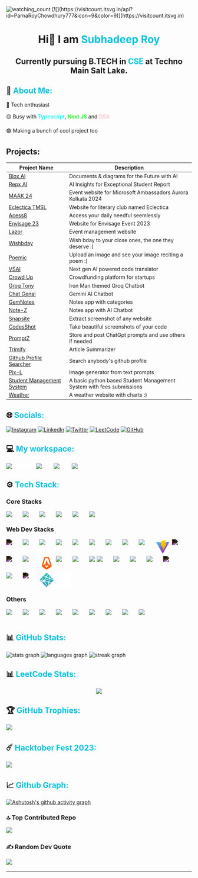 <img src="https://widgetbite.com/stats/subhadeeproy3902" alt="watching_count" />
[![](https://visitcount.itsvg.in/api?id=ParnaRoyChowdhury777&icon=9&color=9)](https://visitcount.itsvg.in)


<p><h1 align="center" style="text-decoration: none; cursor: none;">Hi👋  I am <span style="color: #00c2e0">Subhadeep Roy</span>
<br/>
<h2 align="center">Currently pursuing B.TECH in <span style="color: #00c2e0">CSE</span> at Techno Main Salt Lake.</h2></p>


<p><h2 style="text-decoration: none; cursor: none;"> 💫 <span style="color: #00c2e0">About Me:</span> </h2></p>

<p>🔴 Tech enthusiast</p>
<p>🟡 Busy with <span style="color: aqua; font-weight: 600">Typescript</span>, <span style="color: lime; font-weight: 600">Next JS</span> and <span style="color: pink; font-weight: 600">DSA</span></p>
<p>🟢 Making a bunch of cool project too</p>

## Projects:

| Project Name | Description |
|--------------|-------------|
| [Blox AI](https://blox-ai.vercel.app/) | Documents & diagrams for the Future with AI |
| [Repx AI](https://repxai.vercel.app/) | AI Insights for Exceptional Student Report |
| [MAAK 24](https://microsoft-aurora.tech/) | Event website for Microsoft Ambassadors Aurora Kolkata 2024 | 
| [Eclectica TMSL](https://eclecticatmsl.tech/) | Website for literary club named Eclectica |
| [Acess8](https://acess8.vercel.app/) | Access your daily needful seemlessly |
| [Envisage 23](https://envisage23-iictech.vercel.app/) | Website for Envisage Event 2023 |
| [Lazor](https://lazor.vercel.app/) | Event management website |
| [Wishbday](https://wishbday.me/) | Wish bday to your close ones, the one they deserve :) |
| [Poemic](https://poemic.vercel.app/) | Upload an image and see your image reciting a poem :) | 
| [VSAI](https://vs-ai.vercel.app/) | Next gen AI powered code translator |
| [Crowd Up](https://crowd-up.vercel.app/) | Crowdfunding platform for startups |
| [Groq Tony](https://groq-tony.vercel.app/) | Iron Man themed Groq Chatbot |
| [Chat Genai](https://chat-genai.vercel.app/) | Gemini AI Chatbot |
| [GemNotes](https://gemnote.vercel.app/) | Notes app with categories |
| [Note-Z](https://note-z.vercel.app/) | Notes app with AI Chatbot |
| [Snapsite](https://snapsite-v1.vercel.app/) | Extract screenshot of any website |
| [CodesShot](https://codesshot.vercel.app/) | Take beautiful screenshots of your code |
| [PromptZ](https://promptz.vercel.app/) | Store and post ChatGpt prompts and use others if needed |
| [Trimify](https://trimify.vercel.app/) | Article Summarizer |
| [Github Profile Searcher](https://github-profile-searcher-two.vercel.app/) | Search anybody's github profile |
| [Pix-L](https://pix-l.vercel.app/) | Image generator from text prompts |
| [Student Management System](https://github.com/subhadeeproy3902/Student-Management-System) | A basic python based Student Management System with fees submissions |
| [Weather](https://weatherme-chi.vercel.app/) | A weather website with charts :) |




<p><h2 style="text-decoration: none; cursor: none;"> 🌐 <span style="color: #00c2e0">Socials:</span></h2></p>

<p style="color: #fff;">
<a href="https://instagram.com/mvp_subha"><img src="https://img.shields.io/badge/Instagram-%23E4405F.svg?logo=Instagram&logoColor=white" alt="Instagram" /></a>
<a href="https://linkedin.com/in/subhadeep3902"><img src="https://img.shields.io/badge/LinkedIn-%230077B5.svg?logo=linkedin&logoColor=white" alt="LinkedIn" /></a>
<a href="https://twitter.com/@mvp_Subha"><img src="https://img.shields.io/badge/Twitter-%231DA1F2.svg?logo=Twitter&logoColor=white" alt="Twitter" /></a>
<a href="https://leetcode.com/Subhadeep3902/"><img src="https://img.shields.io/badge/Leetcode-%2DAFC0.svg?logo=Leetcode&logoColor=white" alt="LeetCode" /></a>
<a href="https://github.com/subhadeeproy3902"><img src="https://img.shields.io/badge/GeeksForGeeks-%23DA1F2.svg?logo=GeeksForGeeks&logoColor=white&background=green" alt="GitHub" /></a></p>


<p><h2 style="text-decoration: none; cursor: none;">  💻 <span style="color: #00c2e0">My workspace:</span></h2></p>

<p style="color: #fff;">
<img src="https://img.shields.io/badge/Windows_10-informational?style=flat&logo=Windows10&logoColor=white&color=0078d6" alt="Windows" />
<img src="https://img.shields.io/badge/Intel-i3_10th_Gen-informational?style=flat&logo=intel&logoColor=white&color=0071C5" alt="Intel" />
<img src="https://img.shields.io/badge/RAM-8_GB-informational?style=flat&logo=data:image/png;base64,iVBORw0KGgoAAAANSUhEUgAAAA4AAAAOCAYAAAAfSC3RAAAABmJLR0QA/wD/AP+gvaeTAAAAqUlEQVQokaWSsQ3CQAxF36GIMlQMAbkFaOgoGQCJIdiKIl3YIYxAg6gjSso0n8YJLhC5E1+yLJ39zpb84V9JCpK2lqOkpUX0tW/gQlJnuZZ0tKh9begPBq2BfeJyTQjhNkxrJd0lPTWtFmBmv5TABbgmTCwBCvdwSlwVPzFbxXTLqAZ4ADsPvhLADRCBDj7nWAEHYD4B98B5PIfBWQbwoLdc5SxX/bRcrt4PhcIRoFAWyAAAAABJRU5ErkJggg==&logoColor=white&color=GREEN" alt="Ram" />
<img src="https://img.shields.io/badge/VS-Code-informational?style=flat&logo=vs-code&logoColor=white&color=0071C5" alt="VS" /></p>

<p><h2 style="text-decoration: none; cursor: none;">⚙ <span style="color: #00c2e0">Tech Stack:</span></h2></p>

<p><h3>Core Stacks</h3></p>
  <div style="display: flex; gap:5px; flex-wrap: wrap;">
    <img src="https://cdn.jsdelivr.net/gh/devicons/devicon/icons/python/python-original.svg" width=40/>
    <img src="https://cdn.jsdelivr.net/gh/devicons/devicon/icons/c/c-original.svg" width=40/>
    <img src="https://cdn.jsdelivr.net/gh/devicons/devicon/icons/cplusplus/cplusplus-original.svg" width=40/>
    <img src="https://cdn.jsdelivr.net/gh/devicons/devicon/icons/java/java-original.svg" width=40/>
    <img src="https://cdn.jsdelivr.net/gh/devicons/devicon/icons/mysql/mysql-original.svg" width=40/>
    <img src="https://cdn.jsdelivr.net/gh/devicons/devicon/icons/sqlite/sqlite-original-wordmark.svg" width=40 />
  </div>

<p><h3>Web Dev Stacks</h3></p>
  <div style="display: flex; gap:5px; flex-wrap: wrap;">
    <img src="https://cdn.jsdelivr.net/gh/devicons/devicon/icons/nextjs/nextjs-original.svg" width=40 style="filter: invert(1);"/>
    <img src="https://cdn.jsdelivr.net/gh/devicons/devicon/icons/typescript/typescript-original.svg" width=40 />
    <img src="https://cdn.jsdelivr.net/gh/devicons/devicon/icons/html5/html5-original-wordmark.svg" width=40/>
    <img src="https://cdn.jsdelivr.net/gh/devicons/devicon/icons/css3/css3-original-wordmark.svg" width=40/>
    <img src="https://cdn.jsdelivr.net/gh/devicons/devicon/icons/bootstrap/bootstrap-original.svg" width=40/>
    <img src="https://cdn.jsdelivr.net/gh/devicons/devicon/icons/devicon/devicon-original.svg" width=40 />
    <img src="https://cdn.jsdelivr.net/gh/devicons/devicon/icons/javascript/javascript-original.svg" width=40 />
    <img src="https://cdn.jsdelivr.net/gh/devicons/devicon/icons/tailwindcss/tailwindcss-plain.svg" width=40/>
    <img src="https://cdn.jsdelivr.net/gh/devicons/devicon/icons/react/react-original.svg" width=40/>
    <img src="./vite.svg" width=40>
    <img src="https://cdn.jsdelivr.net/gh/devicons/devicon/icons/express/express-original.svg" width=40  style="filter: invert(1);" />
    <img src="https://cdn.jsdelivr.net/gh/devicons/devicon/icons/threejs/threejs-original.svg" width=40 style="filter: invert(1)"/>
    <img src="https://cdn.jsdelivr.net/gh/devicons/devicon/icons/firebase/firebase-plain.svg" width=40/>
    <img src="./astro.svg" width=40>
    <img src="https://cdn.jsdelivr.net/gh/devicons/devicon/icons/nodejs/nodejs-plain-wordmark.svg" width=40/>
    <img src="https://cdn.jsdelivr.net/gh/devicons/devicon/icons/redux/redux-original.svg" width=40/>
    <img src="https://img.shields.io/badge/Sanity-io" />
    <img src="https://cdn.jsdelivr.net/gh/devicons/devicon/icons/mongodb/mongodb-original.svg" width=40/>
    <img src="https://cdn.jsdelivr.net/gh/devicons/devicon/icons/npm/npm-original-wordmark.svg" width=40 />
    <img src="https://cdn.jsdelivr.net/gh/devicons/devicon/icons/jquery/jquery-plain-wordmark.svg" width=40 />
    <img src="https://cdn.jsdelivr.net/gh/devicons/devicon/icons/materialui/materialui-original.svg" width=40 />
    <img src="https://cdn.jsdelivr.net/gh/devicons/devicon/icons/markdown/markdown-original.svg" width=40 style="filter: invert(1);" />
    <img src="https://cdn.jsdelivr.net/gh/devicons/devicon/icons/yarn/yarn-original.svg" width=40 />
    <img src="https://cdn.jsdelivr.net/gh/devicons/devicon/icons/django/django-plain.svg"width=40 style="filter: invert(1);"/>
    <img src="./netlify.svg" width=40 />
    <img src="./vercel.svg" width="40" />
  </div>
  <p><h3>Others</h3></p>
  <div style="display: flex; gap:5px; flex-wrap: wrap;">
    <img src="https://cdn.jsdelivr.net/gh/devicons/devicon/icons/googlecloud/googlecloud-original.svg" width=40/>
    <img src="https://cdn.jsdelivr.net/gh/devicons/devicon/icons/arduino/arduino-original-wordmark.svg"  width=40 />
    <img src="https://cdn.jsdelivr.net/gh/devicons/devicon/icons/canva/canva-original.svg" width=40/>
    <img src="https://cdn.jsdelivr.net/gh/devicons/devicon/icons/figma/figma-original.svg" width=40/>
    <img src="https://cdn.jsdelivr.net/gh/devicons/devicon/icons/ubuntu/ubuntu-plain.svg" width=40/>
    <img src="https://cdn.jsdelivr.net/gh/devicons/devicon/icons/linux/linux-original.svg" width=40/>
    <img src="https://cdn.jsdelivr.net/gh/devicons/devicon/icons/git/git-original.svg" width=40/>
    <img src="https://cdn.jsdelivr.net/gh/devicons/devicon/icons/pycharm/pycharm-original.svg" width=40/>
    <img src="https://cdn.jsdelivr.net/gh/devicons/devicon/icons/opencv/opencv-original.svg" width=40/>
  </div>
<br/>

<p><h2 style="text-decoration: none; cursor: none;"> 📊 <span style="color: #00c2e0">GitHub Stats:</span></h2></p>

<p>
  <img src="https://github-readme-stats.vercel.app/api?username=subhadeeproy3902&hide_title=false&hide_rank=false&show_icons=true&include_all_commits=true&count_private=true&disable_animations=false&theme=react&locale=en&hide_border=false" height="150" alt="stats graph"  />

  <img src="https://github-readme-stats.vercel.app/api/top-langs?username=subhadeeproy3902&locale=en&hide_title=false&layout=compact&card_width=400&langs_count=10&theme=react&hide_border=false&hide_progress=true" height="150" alt="languages graph"  />

<img src="https://streak-stats.demolab.com?user=subhadeeproy3902&locale=en&mode=daily&theme=github-dark-blue&hide_border=false&border_radius=5" height="150" alt="streak graph"  />
</p>

<p><h2 style="text-decoration: none; cursor: none;"> 📊 <span style="color: #00c2e0">LeetCode Stats:</span></h2></p>

<div style="display: flex; align-items: center; justify-content: center;"><img src="https://leetcard.jacoblin.cool/Subhadeep3902?theme=dark&font=montserrat&radius=6&ext=heatmap" /></div>

<p><h2 style="text-decoration: none; cursor: none;">🏆 <span style="color: #00c2e0">GitHub Trophies:</span></h2></p>

![](https://github-profile-trophy.vercel.app/?username=subhadeeproy3902&theme=juicyfresh&no-frame=false&no-bg=false&margin-w=4)

<p><h2 style="text-decoration: none; cursor: none;">☄️  <span style="color: #00c2e0">Hacktober Fest 2023:</span></h2></p>

![](https://holopin.me/subhadeeproy3902)

<p><h2 style="text-decoration: none; cursor: none;">📈  <span style="color: #00c2e0">Github Graph:</span></h2></p>

[![Ashutosh's github activity graph](https://github-readme-activity-graph.vercel.app/graph?username=subhadeeproy3902&bg_color=02011e&color=ffffff&line=37ff00&point=ffffff&area=true&hide_border=true)](https://github.com/ashutosh00710/github-readme-activity-graph)

### 🔝 Top Contributed Repo
![](https://github-contributor-stats.vercel.app/api?username=subhadeeproy3902&limit=5&theme=tokyonight&combine_all_yearly_contributions=true)


### ✍️ Random Dev Quote
![](https://quotes-github-readme.vercel.app/api?type=horizontal&theme=dark)

---
